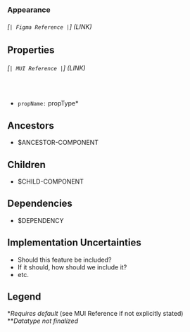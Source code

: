 <!--NOTE: If you are unsure about this template, consult other stories for reference-->

### Appearance
###### [`| Figma Reference |`] (LINK)

## Properties
###### [`| MUI Reference |`] (LINK)
<br/>

* `propName:` propType\*

## Ancestors
* <LinkTo className="story-link" kind='Components/$ANCESTOR-COMPONENT' target="_blank">$ANCESTOR-COMPONENT</LinkTo>

## Children
* <LinkTo className="story-link" kind='Components/$CHILD-COMPONENT' target="_blank">$CHILD-COMPONENT</LinkTo>

## Dependencies
* <LinkTo className="story-link" kind='Components/$DEPENDENCY' target="_blank">$DEPENDENCY</LinkTo>

## Implementation Uncertainties
* Should this feature be included?
* If it should, how should we include it? 
* etc.

## Legend
\**Requires default* (see MUI Reference if not explicitly stated)
<br/>
\*\**Datatype not finalized*

